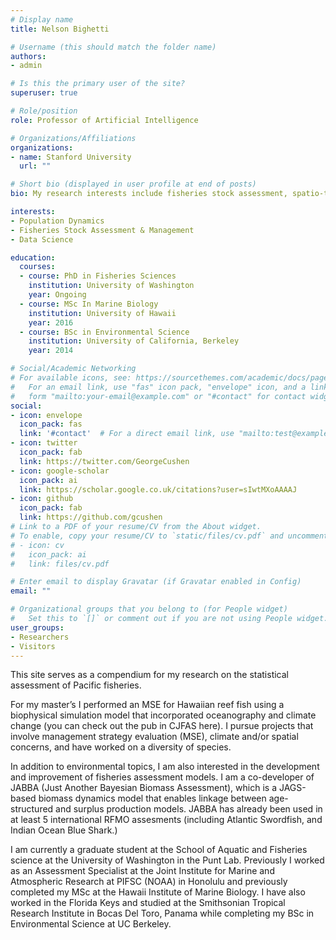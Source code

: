 ```yaml
---
# Display name
title: Nelson Bighetti

# Username (this should match the folder name)
authors:
- admin

# Is this the primary user of the site?
superuser: true

# Role/position
role: Professor of Artificial Intelligence

# Organizations/Affiliations
organizations:
- name: Stanford University
  url: ""

# Short bio (displayed in user profile at end of posts)
bio: My research interests include fisheries stock assessment, spatio-temporal modeling, and improving data science tools for ecological managers.

interests:
- Population Dynamics
- Fisheries Stock Assessment & Management
- Data Science

education:
  courses:
  - course: PhD in Fisheries Sciences
    institution: University of Washington
    year: Ongoing
  - course: MSc In Marine Biology
    institution: University of Hawaii
    year: 2016
  - course: BSc in Environmental Science
    institution: University of California, Berkeley
    year: 2014

# Social/Academic Networking
# For available icons, see: https://sourcethemes.com/academic/docs/page-builder/#icons
#   For an email link, use "fas" icon pack, "envelope" icon, and a link in the
#   form "mailto:your-email@example.com" or "#contact" for contact widget.
social:
- icon: envelope
  icon_pack: fas
  link: '#contact'  # For a direct email link, use "mailto:test@example.org".
- icon: twitter
  icon_pack: fab
  link: https://twitter.com/GeorgeCushen
- icon: google-scholar
  icon_pack: ai
  link: https://scholar.google.co.uk/citations?user=sIwtMXoAAAAJ
- icon: github
  icon_pack: fab
  link: https://github.com/gcushen
# Link to a PDF of your resume/CV from the About widget.
# To enable, copy your resume/CV to `static/files/cv.pdf` and uncomment the lines below.
# - icon: cv
#   icon_pack: ai
#   link: files/cv.pdf

# Enter email to display Gravatar (if Gravatar enabled in Config)
email: ""

# Organizational groups that you belong to (for People widget)
#   Set this to `[]` or comment out if you are not using People widget.
user_groups:
- Researchers
- Visitors
---
```


This site serves as a compendium for my research on the statistical assessment of Pacific fisheries.

For my master’s I performed an MSE for Hawaiian reef fish using a biophysical simulation model that incorporated oceanography and climate change (you can check out the pub in CJFAS here).  I pursue projects that involve management strategy evaluation (MSE), climate and/or spatial concerns, and have worked on a diversity of species.

In addition to environmental topics, I am also interested in the development and improvement of fisheries assessment models. I am a co-developer of JABBA (Just Another Bayesian Biomass Assessment), which is a JAGS-based biomass dynamics model that enables linkage between age-structured and surplus production models. JABBA has already been used in at least 5 international RFMO assesments (including Atlantic Swordfish, and Indian Ocean Blue Shark.)

I am currently a graduate student at the School of Aquatic and Fisheries science at the University of Washington in the Punt Lab.  Previously I worked as an Assessment Specialist at the Joint Institute for Marine and Atmospheric Research at PIFSC (NOAA) in Honolulu and previously completed my MSc at the Hawaii Institute of Marine Biology. I have also worked in the Florida Keys and studied at the Smithsonian Tropical Research Institute in Bocas Del Toro, Panama while completing my BSc in Environmental Science at UC Berkeley.
